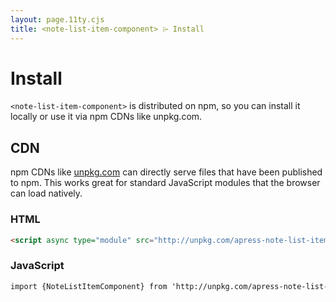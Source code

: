 ```yaml
---
layout: page.11ty.cjs
title: <note-list-item-component> ⌲ Install
---
```


# Install

`<note-list-item-component>` is distributed on npm, so you can install it locally or use it via npm CDNs like unpkg.com.

## CDN

npm CDNs like [unpkg.com]() can directly serve files that have been published to npm. This works great for standard JavaScript modules that the browser can load natively.

### HTML
```html
<script async type="module" src="http://unpkg.com/apress-note-list-item-component/dist/index.js"></script>
```

### JavaScript
```html
import {NoteListItemComponent} from 'http://unpkg.com/apress-note-list-item-component/dist/index.js';
```
